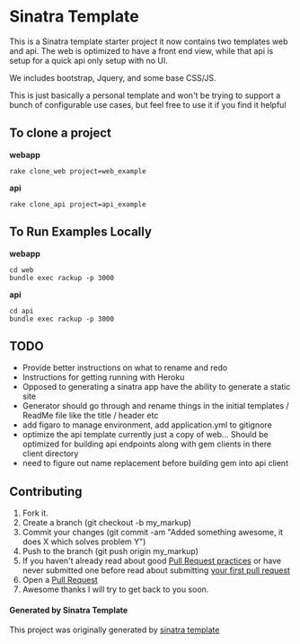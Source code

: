 Sinatra Template
===

This is a Sinatra template starter project it now contains two templates web and api. The web is optimized to have a front end view, while that api is setup for a quick api only setup with no UI.

We includes bootstrap, Jquery, and some base CSS/JS.

This is just basically a personal template and won't be trying to support a bunch of configurable use cases, but feel free to use it if you find it helpful

## To clone a project

__webapp__

    rake clone_web project=web_example
__api__

    rake clone_api project=api_example

## To Run Examples Locally

__webapp__

    cd web
    bundle exec rackup -p 3000

__api__

    cd api
    bundle exec rackup -p 3000

## TODO

  * Provide better instructions on what to rename and redo
  * Instructions for getting running with Heroku
  * Opposed to generating a sinatra app have the ability to generate a static site
  * Generator should go through and rename things in the initial templates / ReadMe file like the title / header etc
  * add figaro to manage environment, add application.yml to gitignore
  * optimize the api template currently just a copy of web… Should be optimized for building api endpoints along with gem clients in there client directory
  * need to figure out name replacement before building gem into api client
  

## Contributing

1. Fork it.
2. Create a branch (git checkout -b my_markup)
3. Commit your changes (git commit -am "Added something awesome, it does X which solves problem Y")
4. Push to the branch (git push origin my_markup)
5. If you haven't already read about good [Pull Request practices](http://codeinthehole.com/writing/pull-requests-and-other-good-practices-for-teams-using-github/) or have never submitted one before read about submitting [your first pull request](http://jumpstartlab.com/news/archives/2013/04/15/your-first-pull-request)
6. Open a [Pull Request](https://help.github.com/articles/using-pull-requests)
7. Awesome thanks I will try to get back to you soon.

#### Generated by Sinatra Template

This project was originally generated by [sinatra template](https://github.com/danmayer/sinatra_template)